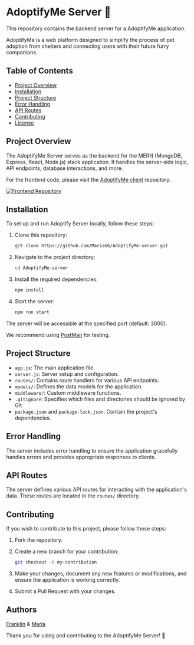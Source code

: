 # AdoptifyMe Server 🐶

This repository contains the backend server for a AdoptifyMe application.

AdoptifyMe is a web platform designed to simplify the process of pet adoption from shelters and connecting users with their future furry companions.

## Table of Contents

- [Project Overview](#project-overview)
- [Installation](#installation)
- [Project Structure](#project-structure)
- [Error Handling](#error-handling)
- [API Routes](#api-routes)
- [Contributing](#contributing)
- [License](#license)

## Project Overview

The AdoptifyMe Server serves as the backend for the MERN (MongoDB, Express, React, Node.js) stack application. It handles the server-side logic, API endpoints, database interactions, and more.

For the frontend code, please visit the [AdoptifyMe client](https://github.com/MariaG6/AdoptifyMe-client) repository.

[![Frontend Repository](https://img.shields.io/badge/Frontend-Repository-brightgreen.svg)](https://github.com/MariaG6/AdoptifyMe-client)

## Installation

To set up and run Adoptify Server locally, follow these steps:

1. Clone this repository:

   ```bash
   git clone https://github.com/MariaG6/AdoptifyMe-server.git
   ```

2. Navigate to the project directory:

   ```bash
   cd AdoptifyMe-server
   ```

3. Install the required dependencies:

   ```bash
   npm install
   ```

4. Start the server:

   ```bash
   npm run start
   ```

The server will be accessible at the specified port (default: 3000).

We recommend using [PostMan](https://www.postman.com/downloads/) for testing.

## Project Structure

- `app.js`: The main application file.
- `server.js`: Server setup and configuration.
- `routes/`: Contains route handlers for various API endpoints.
- `models/`: Defines the data models for the application.
- `middleware/`: Custom middleware functions.
- `.gitignore`: Specifies which files and directories should be ignored by Git.
- `package.json` and `package-lock.json`: Contain the project's dependencies.

## Error Handling

The server includes error handling to ensure the application gracefully handles errors and provides appropriate responses to clients.

## API Routes

The server defines various API routes for interacting with the application's data. These routes are located in the `routes/` directory.

## Contributing

If you wish to contribute to this project, please follow these steps:

1. Fork the repository.

2. Create a new branch for your contribution:

   ```bash
   git checkout -b my-contribution
   ```

3. Make your changes, document any new features or modifications, and ensure the application is working correctly.

4. Submit a Pull Request with your changes.

## Authors

[Franklin](https://github.com/franklinosei) & [María](https://github.com/MariaG6)

Thank you for using and contributing to the AdoptifyMe Server! 👋
